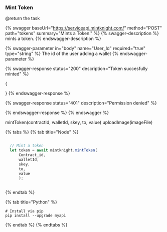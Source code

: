 
### Mint Token

@return the task

{% swagger baseUrl="https://serviceapi.mintknight.com/" method="POST" path="tokens" summary="Mints a Token." %} {% swagger-description %} mints a token. {% endswagger-description %}

{% swagger-parameter in="body" name="User_Id" required="true" type="string" %} The id of the user adding a wallet {% endswagger-parameter %}


{% swagger-response status="200" description="Token succesfully minted" %}

{

}
{% endswagger-response %}

{% swagger-response status="401" description="Permission denied" %}

{% endswagger-response %} {% endswagger %}


  mintToken(contractId, walletId, skey, to, value) 
  uploadImage(imageFile)

{% tabs %}
{% tab title="Node" %}
```javascript

  // Mint a token
  let token = await mintknight.mintToken(
      Contract_id,
      walletId,
      skey,
      to,
      value      
      );
   
```
{% endtab %}

{% tab title="Python" %}
```
# Install via pip
pip install --upgrade myapi
```
{% endtab %}
{% endtabs %}
